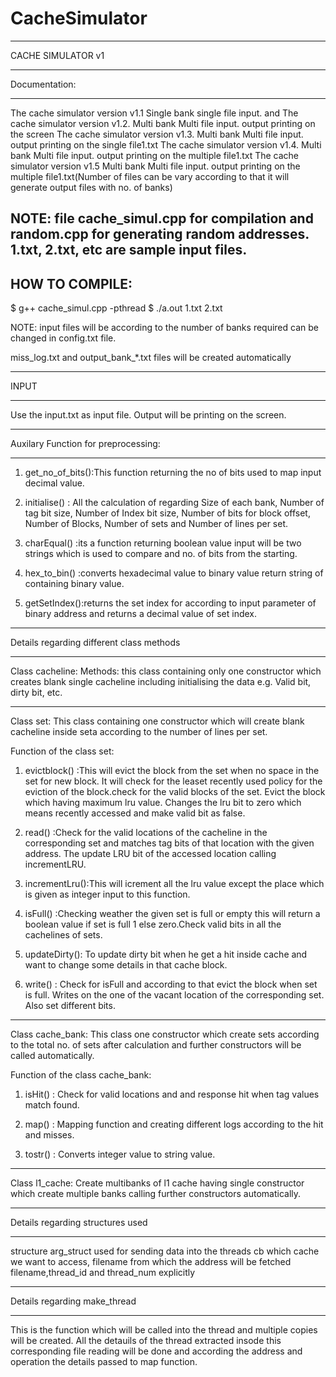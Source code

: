 # CacheSimulator
***********************************************************************************
CACHE SIMULATOR v1
************************************************************************************
Documentation:
************************************************************************************
The cache simulator version v1.1 Single bank single file input. and
The cache simulator version v1.2. Multi bank Multi file input. output printing on the screen
The cache simulator version v1.3. Multi bank Multi file input. output printing on the single file1.txt
The cache simulator version v1.4. Multi bank Multi file input. output printing on the multiple file1.txt
The cache simulator version v1.5 Multi bank Multi file input. output printing on the multiple file1.txt(Number of files can be vary according to that it will generate output files with no. of banks)


NOTE: file cache_simul.cpp for compilation and random.cpp for generating random addresses. 1.txt, 2.txt, etc are sample input files. 
---------------
HOW TO COMPILE:
---------------
$ g++ cache_simul.cpp -pthread
$ ./a.out 1.txt 2.txt

NOTE: input files will be according to the number of banks required can be changed in config.txt file. 


miss_log.txt and output_bank_*.txt files will be created automatically


**************************************************************************************
INPUT
**************************************************************************************

Use the input.txt as input file. Output will be printing on the screen. 



**************************************************************************************
Auxilary Function for preprocessing:
**************************************************************************************

1. get_no_of_bits():This function returning the no of bits used to map input decimal value.

2. initialise()	: All the calculation of regarding Size of each bank, Number of tag bit size, Number of Index bit size, Number of bits for block offset, Number of Blocks, 
		Number of sets and Number of lines per set.

3. charEqual()	:its a function returning boolean value input will be two strings which is used to compare and no. of bits from the starting.

4. hex_to_bin()	:converts hexadecimal value to binary value return string of containing binary value. 

5. getSetIndex():returns the set index for according to input parameter of binary address and returns a decimal value of set index.



***************************************************************************************
Details regarding different class methods 
***************************************************************************************

Class cacheline: Methods: this class containing only one constructor which creates blank single cacheline including initialising the data e.g. Valid bit, dirty bit, etc.

---------------------------------------

Class set: This class containing one constructor which will create blank cacheline inside seta according to the number of lines per set. 

Function of the class set:
1. evictblock()	:This will evict the block from the set when no space in the set for new block. It will check for the leaset recently used policy for the eviction of the 			block.check for the valid blocks of the set. Evict the block which having maximum lru value. Changes the lru bit to zero which means recently accessed and 			make valid bit as false.
	
2. read()	:Check for the valid locations of the cacheline in the corresponding set and matches tag bits of that location with the given address. The update LRU bit 			of the accessed location calling incrementLRU.

3. incrementLru():This will icrement all the lru value except the place which is given as integer input to this function. 

4. isFull()	:Checking weather the given set is full or empty this will return a boolean value if set is full 1 else zero.Check valid bits in all the cachelines of sets.  

5. updateDirty(): To update dirty bit when he get a hit inside cache and want to change some details in that cache block. 

6. write()	: Check for isFull and according to that evict the block when set is full. Writes on the one of the vacant location of the corresponding set. Also set 			different bits.

--------------------------------------

Class cache_bank: This class one constructor which create sets according to the total no. of sets after calculation and further constructors will be called automatically.

Function of the class cache_bank:
1. isHit()	: Check for valid locations and and response hit when tag values match found.
 
2. map()	: Mapping function and creating different logs according to the hit and misses. 

3. tostr()	: Converts integer value to string value. 

--------------------------------------

Class l1_cache: Create multibanks of l1 cache having single constructor which create multiple banks calling further constructors automatically. 


***************************************************************************************
Details regarding structures used
***************************************************************************************
structure arg_struct used for sending data into the threads cb which cache we want to access, filename from which the address will be fetched filename,thread_id and thread_num explicitly 



***************************************************************************************
Details regarding make_thread
*************************************************************************************** 
This is the function which will be called into the thread and multiple copies will be created. All the detauils of the thread extracted insode this corresponding file reading will be done and according the address and operation the details passed to map function. 

